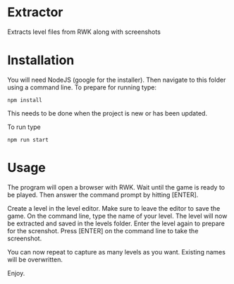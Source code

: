 # Extractor
Extracts level files from RWK along with screenshots

# Installation

You will need NodeJS (google for the installer).
Then navigate to this folder using a command line.
To prepare for running type:

    npm install
This needs to be done when the project is new or has been updated.

To run type

    npm run start

# Usage

The program will open a browser with RWK.
Wait until the game is ready to be played.
Then answer the command prompt by hitting [ENTER].

Create a level in the level editor. Make sure to leave the editor to save the game.
On the command line, type the name of your level. The level will now be extracted and saved in the levels folder.
Enter the level again to prepare for the screnshot. Press [ENTER] on the command line to take the screenshot.

You can now repeat to capture as many levels as you want. Existing names will be overwritten.

Enjoy.
